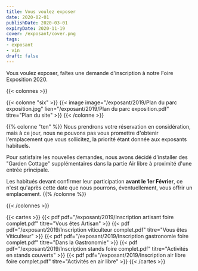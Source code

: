 ```yaml
---
title: Vous voulez exposer
date: 2020-02-01
publishDate: 2020-03-01
expiryDate: 2020-11-19
cover: /exposant/cover.png
tags:
- exposant
- vin
draft: false
---
```

Vous voulez exposer, faîtes une demande d'inscription à notre Foire Exposition 2020.
<!--more-->
{{< colonnes >}}

{{< colonne "six" >}}
{{< image image="/exposant/2019/Plan du parc exposition.jpg"  lien="/exposant/2019/Plan du parc exposition.pdf" titre="Plan du site" >}}
{{< /colonne >}}

{{% colonne "ten" %}}
Nous prendrons votre réservation en considération, mais à ce jour, nous ne pouvons pas vous promettre d'obtenir l'emplacement que vous sollicitez, la priorité étant donnée aux exposants habituels.

Pour satisfaire les nouvelles demandes, nous avons décidé d'installer des "Garden Cottage" supplémentaires dans la partie Air libre à proximité d'une entrée principale.

Les habitués devant confirmer leur participation **avant le 1er Février**, ce n'est qu'après cette date que nous pourrons, éventuellement, vous offrir un emplacement.
{{% /colonne %}}

{{< /colonnes >}}

{{< cartes >}}
{{< pdf pdf="/exposant/2019/Inscription  artisant foire complet.pdf" titre="Vous êtes Artisan" >}}
{{< pdf pdf="/exposant/2019/Inscription viticulteur complet.pdf" titre="Vous êtes Viticulteur" >}}
{{< pdf pdf="/exposant/2019/Inscription gastronomie foire complet.pdf" titre="Dans la Gastronomie" >}}
{{< pdf pdf="/exposant/2019/Inscription  stands foire complet.pdf" titre="Activités en stands couverts" >}}
{{< pdf pdf="/exposant/2019/Inscription air libre foire complet.pdf" titre="Activités en air libre" >}}
{{< /cartes >}}
